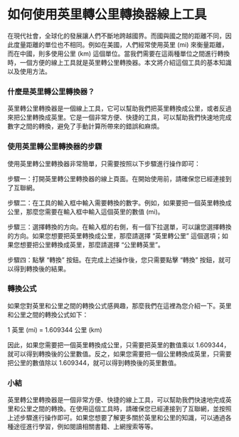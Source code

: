 如何使用英里轉公里轉換器線上工具
================

在現代社會，全球化的發展讓人們不斷地跨越國界。而國與國之間的距離不同，因此度量距離的單位也不相同。例如在美國，人們經常使用英里 (mi) 來衡量距離，而在中國，則多使用公里 (km) 這個單位。當我們需要在這兩種單位之間進行轉換時，一個方便的線上工具就是英里轉公里轉換器。本文將介紹這個工具的基本知識以及使用方法。

### 什麼是英里轉公里轉換器？

英里轉公里轉換器是一個線上工具，它可以幫助我們把英里轉換成公里，或者反過來把公里轉換成英里。它是一個非常方便、快捷的工具，可以幫助我們快速地完成數字之間的轉換，避免了手動計算所帶來的錯誤和麻煩。

### 使用英里轉公里轉換器的步驟

使用英里轉公里轉換器非常簡單，只需要按照以下步驟進行操作即可：

步驟一：打開英里轉公里轉換器的線上頁面。在開始使用前，請確保您已經連接到了互聯網。

步驟二：在工具的輸入框中輸入需要轉換的數字。例如，如果要把一個英里轉換成公里，那麼您需要在輸入框中輸入這個英里的數值 (mi)。

步驟三：選擇轉換的方向。在輸入框的右側，有一個下拉選單，可以讓您選擇轉換的方向。如果您想要把英里轉換成公里，那麼請選擇 “英里轉公里” 這個選項；如果您想要把公里轉換成英里，那麼請選擇 “公里轉英里”。

步驟四：點擊 “轉換” 按鈕。在完成上述操作後，您只需要點擊 “轉換” 按鈕，就可以得到轉換後的結果。

### 轉換公式

如果您對英里和公里之間的轉換公式感興趣，那麼我們在這裡為您介紹一下。英里和公里之間的轉換公式如下：

1 英里 (mi) = 1.609344 公里 (km)

因此，如果您需要把一個英里轉換成公里，只需要把英里的數值乘以 1.609344，就可以得到轉換後的公里數值。反之，如果您需要把一個公里轉換成英里，只需要把公里的數值除以 1.609344，就可以得到轉換後的英里數值。

### 小結

英里轉公里轉換器是一個非常方便、快捷的線上工具，可以幫助我們快速地完成英里和公里之間的轉換。在使用這個工具時，請確保您已經連接到了互聯網，並按照上述步驟進行操作即可。如果您想要了解更多關於英里和公里的知識，可以通過各種途徑進行學習，例如閱讀相關書籍、上網搜索等等。